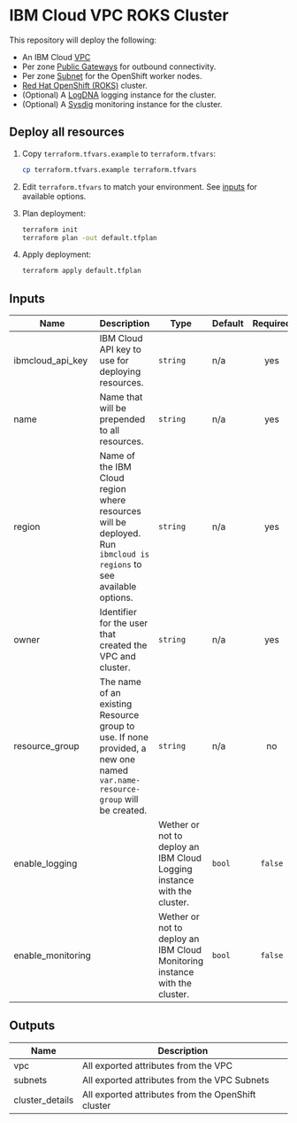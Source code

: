 # IBM Cloud VPC ROKS Cluster
This repository will deploy the following:

 - An IBM Cloud [VPC](https://www.ibm.com/cloud/learn/vpc) 
 - Per zone [Public Gateways](https://cloud.ibm.com/docs/vpc?topic=vpc-about-networking-for-vpc#public-gateway-for-external-connectivity) for outbound connectivity.
 - Per zone [Subnet](https://cloud.ibm.com/docs/vpc?topic=vpc-about-networking-for-vpc#subnets-in-the-vpc) for the OpenShift worker nodes.
 - [Red Hat OpenShift (ROKS)](https://www.ibm.com/cloud/openshift) cluster. 
 - (Optional) A [LogDNA](https://cloud.ibm.com/docs/openshift?topic=openshift-health#openshift_logging) logging instance for the cluster.
 - (Optional) A [Sysdig](https://cloud.ibm.com/docs/openshift?topic=openshift-health-monitor) monitoring instance for the cluster. 

## Deploy all resources

1. Copy `terraform.tfvars.example` to `terraform.tfvars`:

   ```sh
   cp terraform.tfvars.example terraform.tfvars
   ```

1. Edit `terraform.tfvars` to match your environment. See [inputs](#inputs) for available options.
1. Plan deployment:

   ```sh
   terraform init
   terraform plan -out default.tfplan
   ```

1. Apply deployment:

   ```sh
   terraform apply default.tfplan
   ```
   
## Inputs

| Name | Description | Type | Default | Required |
|------|-------------|------|---------|:--------:|
| ibmcloud\_api\_key | IBM Cloud API key to use for deploying resources. | `string` | n/a | yes |
| name | Name that will be prepended to all resources. | `string` | n/a | yes |
| region | Name of the IBM Cloud region where resources will be deployed. Run `ibmcloud is regions` to see available options. | `string` | n/a | yes |
| owner | Identifier for the user that created the VPC and cluster. | `string` | n/a | yes |
| resource_group | The name of an existing Resource group to use. If none provided, a new one named `var.name-resource-group` will be created. | `string` | n/a | no | 
| enable\_logging | | Wether or not to deploy an IBM Cloud Logging instance with the cluster. | `bool` | `false` | no |
| enable\_monitoring | | Wether or not to deploy an IBM Cloud Monitoring instance with the cluster. | `bool` | `false` | no |

## Outputs

| Name | Description |
|------|-------------|
| vpc | All exported attributes from the VPC | 
| subnets | All exported attributes from the VPC Subnets |
| cluster_details |  All exported attributes from the OpenShift cluster |
